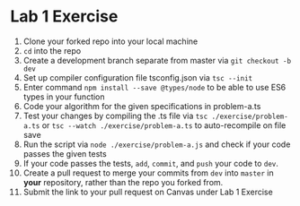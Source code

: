 # Lab 1 Exercise

1. Clone your forked repo into your local machine
2. `cd` into the repo
3. Create a development branch separate from master via `git checkout -b dev`
4. Set up compiler configuration file tsconfig.json via `tsc --init`
5. Enter command `npm install --save @types/node` to be able to use ES6 types in your function
6. Code your algorithm for the given specifications in problem-a.ts
7. Test your changes by compiling the .ts file via `tsc ./exercise/problem-a.ts`  or `tsc --watch ./exercise/problem-a.ts` to auto-recompile on file save
8. Run the script via `node ./exercise/problem-a.js` and check if your code passes the given tests
9. If your code passes the tests, `add`, `commit`, and `push` your code to `dev`.
10. Create a pull request to merge your commits from `dev` into `master` in **your** repository, rather than the repo you forked from.
11. Submit the link to your pull request on Canvas under Lab 1 Exercise
